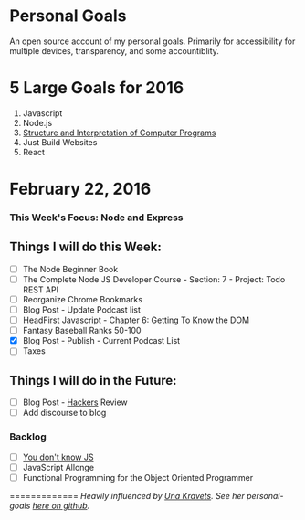 # Personal Goals

An open source account of my personal goals. Primarily for accessibility for multiple devices, transparency, and some accountiblity.

# 5 Large Goals for 2016

1. Javascript
2. Node.js
3. [Structure and Interpretation of Computer Programs](https://mitpress.mit.edu/sicp/)
4. Just Build Websites
5. React

# February 22, 2016 

### This Week's Focus: Node and Express


## Things I will do this Week:

- [ ] The Node Beginner Book
- [ ] The Complete Node JS Developer Course - Section: 7 - Project: Todo REST API
- [ ] Reorganize Chrome Bookmarks
- [ ] Blog Post - Update Podcast list
- [ ] HeadFirst Javascript - Chapter 6: Getting To Know the DOM
- [ ] Fantasy Baseball Ranks 50-100
- [x] Blog Post - Publish - Current Podcast List
- [ ] Taxes

## Things I will do in the Future: 

- [ ] Blog Post -
[Hackers](http://www.amazon.com/Hackers-Computer-Revolution-Anniversary-Edition/dp/1449388396) Review
- [ ] Add discourse to blog

### Backlog

- [ ] [You don't know JS](https://github.com/getify/You-Dont-Know-JS)
- [ ] JavaScript Allonge 
- [ ] Functional Programming for the Object Oriented Programmer

=============
*Heavily influenced by [Una Kravets](http://unakravets.com/). See her personal-goals [here on github](https://github.com/una/personal-goals).*
